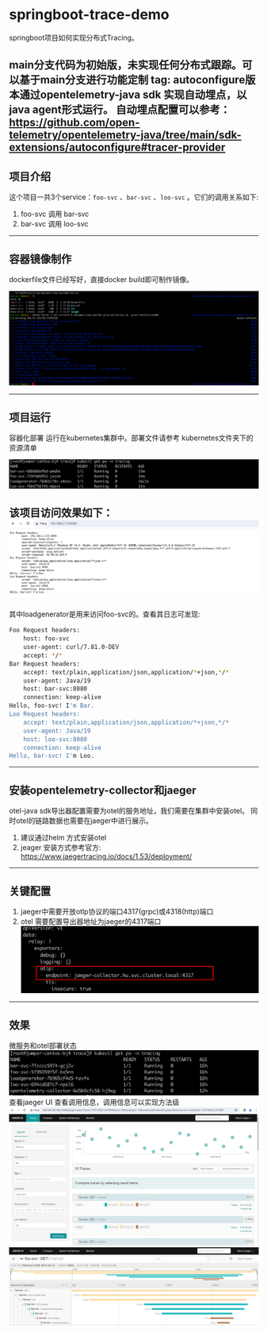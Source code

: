 # springboot-trace-demo

springboot项目如何实现分布式Tracing。

main分支代码为初始版，未实现任何分布式跟踪。可以基于main分支进行功能定制
tag: autoconfigure版本通过opentelemetry-java sdk 实现自动埋点，以java agent形式运行。
自动埋点配置可以参考：https://github.com/open-telemetry/opentelemetry-java/tree/main/sdk-extensions/autoconfigure#tracer-provider
---

## 项目介绍

这个项目一共3个service：`foo-svc` 、`bar-svc` 、`loo-svc` 。它们的调用关系如下:

1. foo-svc 调用 bar-svc
2. bar-svc 调用 loo-svc

---

## 容器镜像制作

dockerfile文件已经写好，直接docker build即可制作镜像。

![image-20240205103708821](assets/image-20240205103708821.png)

---

## 项目运行

容器化部署 运行在kubernetes集群中。部署文件请参考 kubernetes文件夹下的资源清单

![image-20240205111656838](assets/image-20240205111656838.png)

该项目访问效果如下：
![image-202402051144](assets/img-202402051144.png)
---
其中loadgenerator是用来访问foo-svc的。查看其日志可发现:
```bash
Foo Request headers:
	host: foo-svc
	user-agent: curl/7.81.0-DEV
	accept: */*
Bar Request headers:
	accept: text/plain,application/json,application/*+json,*/*
	user-agent: Java/19
	host: bar-svc:8080
	connection: keep-alive
Hello, foo-svc! I'm Bar.
Loo Request headers:
	accept: text/plain,application/json,application/*+json,*/*
	user-agent: Java/19
	host: loo-svc:8080
	connection: keep-alive
Hello, bar-svc! I'm Loo.
```

---
## 安装opentelemetry-collector和jaeger
otel-java sdk导出器配置需要为otel的服务地址，我们需要在集群中安装otel。
同时otel的链路数据也需要在jaeger中进行展示。

1. 建议通过helm 方式安装otel
2. jeager 安装方式参考官方: https://www.jaegertracing.io/docs/1.53/deployment/

---
## 关键配置
1. jaeger中需要开放otlp协议的端口4317(grpc)或4318(http)端口
2. otel 需要配置导出器地址为jaeger的4317端口
![img-202402061008](assets/img-202402061008.png)
---
## 效果
微服务和otel部署状态
![img-202402061003](assets/img-202402061003.png)
查看jaeger UI 查看调用信息，调用信息可以实现方法级
![img-202402060945](assets/img-202402060945.png)
![img-202402060949](assets/img-202402060949.png)